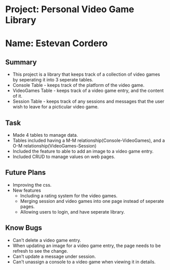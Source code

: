 # Project: Personal Video Game Library
# Name: Estevan Cordero

## Summary
  - This project is a library that keeps track of a collection of video games by seperating it into 3 seperate tables.
  - Console Table - keeps track of the platform of the video game.
  - VideoGames Table - keeps track of a video game entry, and the content of it.
  - Session Table - keeps track of any sessions and messages that the user wish to leave for a picticular video game.

## Task
  - Made 4 tables to manage data.
  - Tables included having a M-M relationship(Console-VideoGames), and a O-M relationship(VideoGames-Session)
  - Included the feature to able to add an image to a video game entry.
  - Included CRUD to manage values on web pages. 
  
## Future Plans
  - Improving the css. 
  - New features  
    - Including a rating system for the video games.
    - Merging session and video games into one page instead of seperate pages.
    - Allowing users to login, and have seperate library.
       
## Know Bugs
  - Can't delete a video game entry.
  - When updating an image for a video game entry, the page needs to be refresh to see the change.
  - Can't update a message under session.
  - Can't unassign a console to a video game when viewing it in details. 
